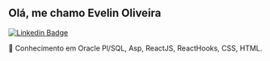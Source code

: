 ## Olá, me chamo Evelin Oliveira

[![Linkedin Badge](https://img.shields.io/badge/-LinkedIn-blue?style=flat-square&logo=Linkedin&logoColor=white&link=https://www.linkedin.com/in/evelin-oliveira-silva/)](https://www.linkedin.com/in/evelin-oliveira-silva/)

:bow: Conhecimento em Oracle Pl/SQL, Asp, ReactJS, ReactHooks, CSS, HTML.
